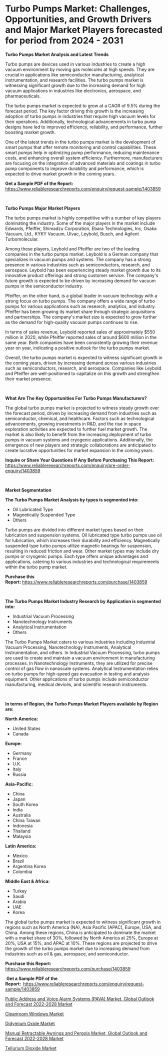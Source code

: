 <p><h1>Turbo Pumps Market: Challenges, Opportunities, and Growth Drivers and Major Market Players forecasted for period from 2024 - 2031</h1></p><p><strong>Turbo Pumps Market Analysis and Latest Trends</strong></p>
<p><p>Turbo pumps are devices used in various industries to create a high vacuum environment by moving gas molecules at high speeds. They are crucial in applications like semiconductor manufacturing, analytical instrumentation, and research facilities. The turbo pumps market is witnessing significant growth due to the increasing demand for high vacuum applications in industries like electronics, aerospace, and pharmaceuticals.</p><p>The turbo pumps market is expected to grow at a CAGR of 9.5% during the forecast period. The key factor driving this growth is the increasing adoption of turbo pumps in industries that require high vacuum levels for their operations. Additionally, technological advancements in turbo pump designs have led to improved efficiency, reliability, and performance, further boosting market growth.</p><p>One of the latest trends in the turbo pumps market is the development of smart pumps that offer remote monitoring and control capabilities. These smart pumps help in optimizing pump performance, reducing maintenance costs, and enhancing overall system efficiency. Furthermore, manufacturers are focusing on the integration of advanced materials and coatings in turbo pump components to improve durability and performance, which is expected to drive market growth in the coming years.</p></p>
<p><strong>Get a Sample PDF of the Report:&nbsp;</strong> <a href="https://www.reliableresearchreports.com/enquiry/request-sample/1403859">https://www.reliableresearchreports.com/enquiry/request-sample/1403859</a></p>
<p>&nbsp;</p>
<p><strong>Turbo Pumps Major Market Players</strong></p>
<p><p>The turbo pumps market is highly competitive with a number of key players dominating the industry. Some of the major players in the market include Edwards, Pfeiffer, Shimadzu Corporation, Ebara Technologies, Inc, Osaka Vacuum, Ltd., KYKY Vacuum, Ulvac, Leybold, Busch, and Agilent Turbomolecular.</p><p>Among these players, Leybold and Pfeiffer are two of the leading companies in the turbo pumps market. Leybold is a German company that specializes in vacuum pumps and systems. The company has a strong presence in various industries such as semiconductors, research, and aerospace. Leybold has been experiencing steady market growth due to its innovative product offerings and strong customer service. The company's future growth is expected to be driven by increasing demand for vacuum pumps in the semiconductor industry.</p><p>Pfeiffer, on the other hand, is a global leader in vacuum technology with a strong focus on turbo pumps. The company offers a wide range of turbo pumps for various applications such as research, analytics, and industry. Pfeiffer has been growing its market share through strategic acquisitions and partnerships. The company's market size is expected to grow further as the demand for high-quality vacuum pumps continues to rise.</p><p>In terms of sales revenue, Leybold reported sales of approximately $550 million in 2020, while Pfeiffer reported sales of around $600 million in the same year. Both companies have been consistently growing their revenue year on year, indicating a positive outlook for the turbo pumps market.</p><p>Overall, the turbo pumps market is expected to witness significant growth in the coming years, driven by increasing demand across various industries such as semiconductors, research, and aerospace. Companies like Leybold and Pfeiffer are well-positioned to capitalize on this growth and strengthen their market presence.</p></p>
<p>&nbsp;</p>
<p><strong>What Are The Key Opportunities For Turbo Pumps Manufacturers?</strong></p>
<p><p>The global turbo pumps market is projected to witness steady growth over the forecast period, driven by increasing demand from industries such as semiconductor, chemical, and healthcare. Factors such as technological advancements, growing investments in R&D, and the rise in space exploration activities are expected to further fuel market growth. The market is also likely to benefit from the increasing deployment of turbo pumps in vacuum systems and cryogenic applications. Additionally, the emergence of new players and strategic collaborations are anticipated to create lucrative opportunities for market expansion in the coming years.</p></p>
<p><strong>Inquire or Share Your Questions If Any Before Purchasing This Report:</strong> <a href="https://www.reliableresearchreports.com/enquiry/pre-order-enquiry/1403859">https://www.reliableresearchreports.com/enquiry/pre-order-enquiry/1403859</a></p>
<p>&nbsp;</p>
<p><strong>Market Segmentation</strong></p>
<p><strong>The Turbo Pumps Market Analysis by types is segmented into:</strong></p>
<p><ul><li>Oil Lubricated Type</li><li>Magnetically Suspended Type</li><li>Others</li></ul></p>
<p><p>Turbo pumps are divided into different market types based on their lubrication and suspension systems. Oil lubricated type turbo pumps use oil for lubrication, which increases their durability and efficiency. Magnetically suspended type turbo pumps utilize magnetic bearings for suspension, resulting in reduced friction and wear. Other market types may include dry pumps or cryogenic pumps. Each type offers unique advantages and applications, catering to various industries and technological requirements within the turbo pump market.</p></p>
<p><strong>Purchase this Report:&nbsp;</strong><a href="https://www.reliableresearchreports.com/purchase/1403859">https://www.reliableresearchreports.com/purchase/1403859</a></p>
<p>&nbsp;</p>
<p><strong>The Turbo Pumps Market Industry Research by Application is segmented into:</strong></p>
<p><ul><li>Industrial Vacuum Processing</li><li>Nanotechnology Instruments</li><li>Analytical Instrumentation</li><li>Others</li></ul></p>
<p><p>The Turbo Pumps Market caters to various industries including Industrial Vacuum Processing, Nanotechnology Instruments, Analytical Instrumentation, and others. In Industrial Vacuum Processing, turbo pumps are used to create and maintain a vacuum environment in manufacturing processes. In Nanotechnology Instruments, they are utilized for precise control of gas flow in nanoscale systems. Analytical Instrumentation relies on turbo pumps for high-speed gas evacuation in testing and analysis equipment. Other applications of turbo pumps include semiconductor manufacturing, medical devices, and scientific research instruments.</p></p>
<p>&nbsp;</p>
<p><strong>In terms of Region, the Turbo Pumps Market Players available by Region are:</strong></p>
<p>
    <p> <strong> North America: </strong>
        <ul>
            <li>United States</li>
            <li>Canada</li>
        </ul>
        </p> 
    <p> <strong> Europe: </strong>
        <ul>
            <li>Germany</li>
            <li>France</li>
            <li>U.K.</li>
            <li>Italy</li>
            <li>Russia</li>
        </ul>
        </p> 
    <p> <strong> Asia-Pacific: </strong>
        <ul>
            <li>China</li>
            <li>Japan</li>
            <li>South Korea</li>
            <li>India</li>
            <li>Australia</li>
            <li>China Taiwan</li>
            <li>Indonesia</li>
            <li>Thailand</li>
            <li>Malaysia</li>
        </ul>
        </p> 
    <p> <strong> Latin America: </strong>
        <ul>
            <li>Mexico</li>
            <li>Brazil</li>
            <li>Argentina Korea</li>
            <li>Colombia</li>
        </ul>
        </p> 
    <p> <strong> Middle East & Africa: </strong>
        <ul>
            <li>Turkey</li>
            <li>Saudi</li>
            <li>Arabia</li>
            <li>UAE</li>
            <li>Korea</li>
        </ul>
    </p>
    </p>
<p><p>The global turbo pumps market is expected to witness significant growth in regions such as North America (NA), Asia Pacific (APAC), Europe, USA, and China. Among these regions, China is anticipated to dominate the market with a market share of 30%, followed by North America at 25%, Europe at 20%, USA at 15%, and APAC at 10%. These regions are projected to drive the growth of the turbo pumps market due to increasing demand from industries such as oil & gas, aerospace, and semiconductor.</p></p>
<p><strong>Purchase this Report: </strong><a href="https://www.reliableresearchreports.com/purchase/1403859">https://www.reliableresearchreports.com/purchase/1403859</a></p>
<p>&nbsp;<strong>Get a Sample PDF of the Report:&nbsp;&nbsp;</strong><a href="https://www.reliableresearchreports.com/enquiry/request-sample/1403859">https://www.reliableresearchreports.com/enquiry/request-sample/1403859</a></p>
<p><strong></strong></p>
<p><p><a href="https://fearless-okapi-6c8.notion.site/Public-Address-and-Voice-Alarm-Systems-PAVA-Market-Global-Outlook-and-Forecast-2022-2028-Market-R-1cfdc7e29a56435e9d444dd0107780af">Public Address and Voice Alarm Systems (PAVA) Market, Global Outlook and Forecast 2022-2028 Market</a></p><p><a href="https://github.com/ruddyyedelwadw/Market-Research-Report-List-1/blob/main/cleanroom-windows-market.md">Cleanroom Windows Market</a></p><p><a href="https://view.publitas.com/reportprime-1/didymium-oxide-market-dynamics-2024-2031-also-about-its-market-trends-projections-and-opportunities/">Didymium Oxide Market</a></p><p><a href="https://noble-drawer-34c.notion.site/Manual-Retractable-Awnings-and-Pergola-Market-Global-Outlook-and-Forecast-2022-2028-Market-Research-8afde12de59547ca8d11d4b452c357b2">Manual Retractable Awnings and Pergola Market, Global Outlook and Forecast 2022-2028 Market</a></p><p><a href="https://view.publitas.com/reportprime-1/tellurium-dioxide-market-analysis-examines-its-scope-on-growth-opportunities-and-forecasted-trends-spanning-from-2024-to-2031/">Tellurium Dioxide Market</a></p></p>